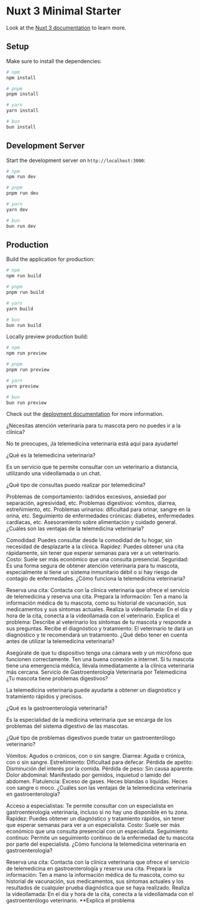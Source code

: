 # Nuxt 3 Minimal Starter

Look at the [Nuxt 3 documentation](https://nuxt.com/docs/getting-started/introduction) to learn more.

## Setup

Make sure to install the dependencies:

```bash
# npm
npm install

# pnpm
pnpm install

# yarn
yarn install

# bun
bun install
```

## Development Server

Start the development server on `http://localhost:3000`:

```bash
# npm
npm run dev

# pnpm
pnpm run dev

# yarn
yarn dev

# bun
bun run dev
```

## Production

Build the application for production:

```bash
# npm
npm run build

# pnpm
pnpm run build

# yarn
yarn build

# bun
bun run build
```

Locally preview production build:

```bash
# npm
npm run preview

# pnpm
pnpm run preview

# yarn
yarn preview

# bun
bun run preview
```

Check out the [deployment documentation](https://nuxt.com/docs/getting-started/deployment) for more information.

¿Necesitas atención veterinaria para tu mascota pero no puedes ir a la clínica?

No te preocupes, ¡la telemedicina veterinaria está aquí para ayudarte!

¿Qué es la telemedicina veterinaria?

Es un servicio que te permite consultar con un veterinario a distancia, utilizando una videollamada o un chat.

¿Qué tipo de consultas puedo realizar por telemedicina?

Problemas de comportamiento: ladridos excesivos, ansiedad por separación, agresividad, etc.
Problemas digestivos: vómitos, diarrea, estreñimiento, etc.
Problemas urinarios: dificultad para orinar, sangre en la orina, etc.
Seguimiento de enfermedades crónicas: diabetes, enfermedades cardíacas, etc.
Asesoramiento sobre alimentación y cuidado general.
¿Cuáles son las ventajas de la telemedicina veterinaria?

Comodidad: Puedes consultar desde la comodidad de tu hogar, sin necesidad de desplazarte a la clínica.
Rapidez: Puedes obtener una cita rápidamente, sin tener que esperar semanas para ver a un veterinario.
Costo: Suele ser más económico que una consulta presencial.
Seguridad: Es una forma segura de obtener atención veterinaria para tu mascota, especialmente si tiene un sistema inmunitario débil o si hay riesgo de contagio de enfermedades.
¿Cómo funciona la telemedicina veterinaria?

Reserva una cita: Contacta con la clínica veterinaria que ofrece el servicio de telemedicina y reserva una cita.
Prepara la información: Ten a mano la información médica de tu mascota, como su historial de vacunación, sus medicamentos y sus síntomas actuales.
Realiza la videollamada: En el día y hora de la cita, conecta a la videollamada con el veterinario.
Explica el problema: Describe al veterinario los síntomas de tu mascota y responde a sus preguntas.
Recibe el diagnóstico y tratamiento: El veterinario te dará un diagnóstico y te recomendará un tratamiento.
¿Qué debo tener en cuenta antes de utilizar la telemedicina veterinaria?

Asegúrate de que tu dispositivo tenga una cámara web y un micrófono que funcionen correctamente.
Ten una buena conexión a internet.
Si tu mascota tiene una emergencia médica, llévala inmediatamente a la clínica veterinaria más cercana.
Servicio de Gastroenterología Veterinaria por Telemedicina
¿Tu mascota tiene problemas digestivos?

La telemedicina veterinaria puede ayudarte a obtener un diagnóstico y tratamiento rápidos y precisos.

¿Qué es la gastroenterología veterinaria?

Es la especialidad de la medicina veterinaria que se encarga de los problemas del sistema digestivo de las mascotas.

¿Qué tipo de problemas digestivos puede tratar un gastroenterólogo veterinario?

Vómitos: Agudos o crónicos, con o sin sangre.
Diarrea: Aguda o crónica, con o sin sangre.
Estreñimiento: Dificultad para defecar.
Pérdida de apetito: Disminución del interés por la comida.
Pérdida de peso: Sin causa aparente.
Dolor abdominal: Manifestado por gemidos, inquietud o lamido del abdomen.
Flatulencia: Exceso de gases.
Heces blandas o líquidas.
Heces con sangre o moco.
¿Cuáles son las ventajas de la telemedicina veterinaria en gastroenterología?

Acceso a especialistas: Te permite consultar con un especialista en gastroenterología veterinaria, incluso si no hay uno disponible en tu zona.
Rapidez: Puedes obtener un diagnóstico y tratamiento rápidos, sin tener que esperar semanas para ver a un especialista.
Costo: Suele ser más económico que una consulta presencial con un especialista.
Seguimiento continuo: Permite un seguimiento continuo de la enfermedad de tu mascota por parte del especialista.
¿Cómo funciona la telemedicina veterinaria en gastroenterología?

Reserva una cita: Contacta con la clínica veterinaria que ofrece el servicio de telemedicina en gastroenterología y reserva una cita.
Prepara la información: Ten a mano la información médica de tu mascota, como su historial de vacunación, sus medicamentos, sus síntomas actuales y los resultados de cualquier prueba diagnóstica que se haya realizado.
Realiza la videollamada: En el día y hora de la cita, conecta a la videollamada con el gastroenterólogo veterinario.
\*\*Explica el problema
